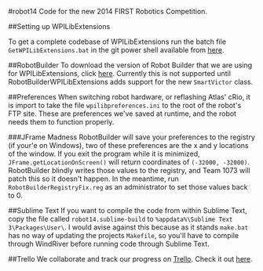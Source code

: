 #robot14
Code for the new 2014 FIRST Robotics Competition.

##Setting up WPILibExtensions

To get a complete codebase of WPILibExtensions run the batch file `GetWPILibExtensions.bat` in the git power shell available from [here](https://windows.github.com).

##RobotBuilder
To download the version of Robot Builder that we are using for WPILibExtensions, click [here](http://evinugur.com/RobotBuilderWPILibExtensions.jar). Currently this is not supported until RobotBuilderWPILibExtensions adds support for the new `SmartVictor` class.

##Preferences
When switching robot hardware, or reflashing Atlas' cRio, it is import to take the file `wpilibpreferences.ini` to the root of the robot's FTP site. These are preferences we've saved at runtime, and the robot needs them to function properly.

###JFrame Madness 
RobotBuilder will save your preferences to the registry (if your'e on Windows), two of these preferences are the x and y locations of the window. If you exit the program while it is minimized, `JFrame.getLocationOnScreen()` will return coordinates of `(-32000, -32000)`. RobotBuilder blindly writes those values to the registry, and Team 1073 will patch this so it doesn't happen. In the meantime, run `RobotBuilderRegistryFix.reg` as an administrator to set those values back to 0.

##Sublime Text
If you want to compile the code from within Sublime Text, copy the file called `robot14.sublime-build` to `%appdata%\Sublime Text 3\Packages\User\`. I would avise against this because as it stands `make.bat` has no way of updating the projects `Makefile`, so you'll have to compile through WindRiver before running code through Sublime Text.

##Trello
We collaborate and track our progress on <a href = "https://Trello.com">Trello</a>. Check it out <a href = "https://trello.com/b/HWx0Nqct/1073-software">here</a>.